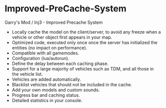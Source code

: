# Improved-PreCache-System
Garry's Mod / Inj3 - Improved Precache System

- Locally cache the model on the client/server, to avoid any freeze when a vehicle or other object first appears in your map.
- Optimized code, executed only once once the server has initialized the entities (no impact on performance).
- Compatible with all gamemodes.
- Configuration (lua/autorun).
- Define the delay between each caching phase.
- Support for a large majority of vehicles such as TDM, and all those in the vehicle list.
- Vehicles are added automatically.
- Blacklist vehicles that should not be included in the cache.
- Add your own models and custom sounds.
- Progress bar and caching status.
- Detailed statistics in your console.
